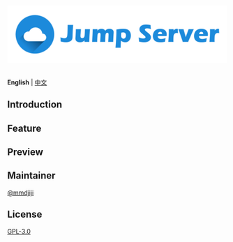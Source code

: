 <div align="center">
  <a href="https://github.com/jmpsvr/jmpsvr">
    <img alt="Jump Server Logo" src="./assets/jmpsvr.png">
  </a>
  <br><br>
</div>

**English** | [中文](./README.zh-CN.md)

## Introduction

## Feature

## Preview

## Maintainer

[@mmdjiji](https://github.com/mmdjiji)

## License

[GPL-3.0](./LICENSE)
